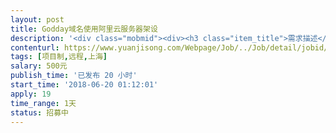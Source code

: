 ```yaml
---                
layout: post       
title: Godday域名使用阿里云服务器架设           
description: '<div class="mobmid"><div><h3 class="item_title">需求描述</h3><p>网站开发完成，域名已经通过Godaddy购买。目前想要通过阿里云来架设服务器。<br/> <br/>目标：<br/>1. 国内国外访问顺畅、无障碍；<br/>2. 各终端平台访问顺畅、无障碍；<br/>3. 日均访问人数预计不大于100人。<br/> <br/>合作形式：远程<br/> <br/>费用可议。</p></div><!--info end--></div>'     
contenturl: https://www.yuanjisong.com/Webpage/Job/../Job/detail/jobid/101589      
tags: [项目制,远程,上海]            
salary: 500元          
publish_time: '已发布 20 小时'         
start_time: '2018-06-20 01:12:01'           
apply: 19                   
time_range: 1天              
status: 招募中                  
---                 
```

